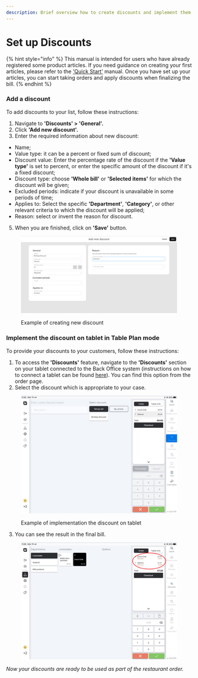 ```yaml
---
description: Brief overview how to create discounts and implement them on tablet
---
```


# Set up Discounts

{% hint style="info" %}
This manual is intended for users who have already registered some product articles. If you need guidance on creating your first articles, please refer to the ['Quick Start'](../../quick-start-food-and-drinks-mode.md) manual. Once you have set up your articles, you can start taking orders and apply discounts when finalizing the bill.
{% endhint %}

### Add a discount

To add discounts to your list, follow these instructions:

1. Navigate to **'Discounts' > 'General'.**
2. Click **'Add new discount'.**
3. Enter the required information about new discount:

* Name;
* Value type: it can be a percent or fixed sum of discount;
* Discount value: Enter the percentage rate of the discount if the **'Value type'** is set to percent, or enter the specific amount of the discount if it's a fixed discount;
* Discount type: choose **'Whole bill'** or **'Selected items'** for which the discount will be given;
* Excluded periods: indicate if your discount is unavailable in some periods of time;
* Applies to: Select the specific **'Department'**, **'Category'**, or other relevant criteria to which the discount will be applied;
* Reason: select or invent the reason for discount.

5. When you are finished, click on **'Save'** button.

<figure><img src="../../.gitbook/assets/discount.jpg" alt=""><figcaption><p>Example of creating new discount</p></figcaption></figure>

### Implement the discount on tablet in Table Plan mode

To provide your discounts to your customers, follow these instructions:

1. To access the **'Discounts'** feature, navigate to the **'Discounts'** section on your tablet connected to the Back Office system (instructions on how to connect a tablet can be found [here](../equipment/how-to-connect-devices.md)). You can find this option from the order page.
2. Select the discount which is appropriate to your case.

<figure><img src="../../.gitbook/assets/discount2.jpg" alt="" width="563"><figcaption><p>Example of implementation the discount on tablet</p></figcaption></figure>

3. You can see the result in the final bill.

<figure><img src="../../.gitbook/assets/discount3.jpg" alt="" width="563"><figcaption></figcaption></figure>

_Now your discounts are ready to be used as part of the restaurant order._
